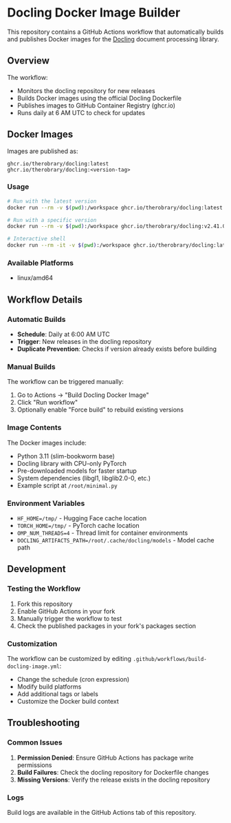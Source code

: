 # Docling Docker Image Builder

This repository contains a GitHub Actions workflow that automatically builds and publishes Docker images for the [Docling](https://github.com/docling-project/docling) document processing library.

## Overview

The workflow:
- Monitors the docling repository for new releases
- Builds Docker images using the official Docling Dockerfile
- Publishes images to GitHub Container Registry (ghcr.io)
- Runs daily at 6 AM UTC to check for updates

## Docker Images

Images are published as:
```
ghcr.io/therobrary/docling:latest
ghcr.io/therobrary/docling:<version-tag>
```

### Usage

```bash
# Run with the latest version
docker run --rm -v $(pwd):/workspace ghcr.io/therobrary/docling:latest

# Run with a specific version
docker run --rm -v $(pwd):/workspace ghcr.io/therobrary/docling:v2.41.0

# Interactive shell
docker run --rm -it -v $(pwd):/workspace ghcr.io/therobrary/docling:latest bash
```

### Available Platforms
- linux/amd64

## Workflow Details

### Automatic Builds
- **Schedule**: Daily at 6:00 AM UTC
- **Trigger**: New releases in the docling repository
- **Duplicate Prevention**: Checks if version already exists before building

### Manual Builds
The workflow can be triggered manually:
1. Go to Actions → "Build Docling Docker Image"
2. Click "Run workflow"
3. Optionally enable "Force build" to rebuild existing versions

### Image Contents
The Docker images include:
- Python 3.11 (slim-bookworm base)
- Docling library with CPU-only PyTorch
- Pre-downloaded models for faster startup
- System dependencies (libgl1, libglib2.0-0, etc.)
- Example script at `/root/minimal.py`

### Environment Variables
- `HF_HOME=/tmp/` - Hugging Face cache location
- `TORCH_HOME=/tmp/` - PyTorch cache location  
- `OMP_NUM_THREADS=4` - Thread limit for container environments
- `DOCLING_ARTIFACTS_PATH=/root/.cache/docling/models` - Model cache path

## Development

### Testing the Workflow
1. Fork this repository
2. Enable GitHub Actions in your fork
3. Manually trigger the workflow to test
4. Check the published packages in your fork's packages section

### Customization
The workflow can be customized by editing `.github/workflows/build-docling-image.yml`:
- Change the schedule (cron expression)
- Modify build platforms
- Add additional tags or labels
- Customize the Docker build context

## Troubleshooting

### Common Issues
1. **Permission Denied**: Ensure GitHub Actions has package write permissions
2. **Build Failures**: Check the docling repository for Dockerfile changes
3. **Missing Versions**: Verify the release exists in the docling repository

### Logs
Build logs are available in the GitHub Actions tab of this repository.